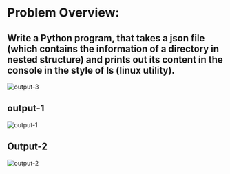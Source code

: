 # Problem Overview:
## Write a Python program, that takes a json file (which contains the information of a directory in nested structure) and prints out its content in the console in the style of ls (linux utility).

![output-3](https://github.com/user-attachments/assets/52bdef0f-0e7d-4994-8249-2c4e6fd48178)

## output-1
![output-1](https://github.com/user-attachments/assets/c0d934a3-0c78-45ed-8b55-3dc3088653a8)

## Output-2

![output-2](https://github.com/user-attachments/assets/ee1018cd-9dce-4dc5-99bb-9febfba4ea46)




